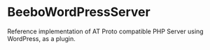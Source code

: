 # BeeboWordPressServer

Reference implementation of AT Proto compatible PHP Server using WordPress, as a plugin.
